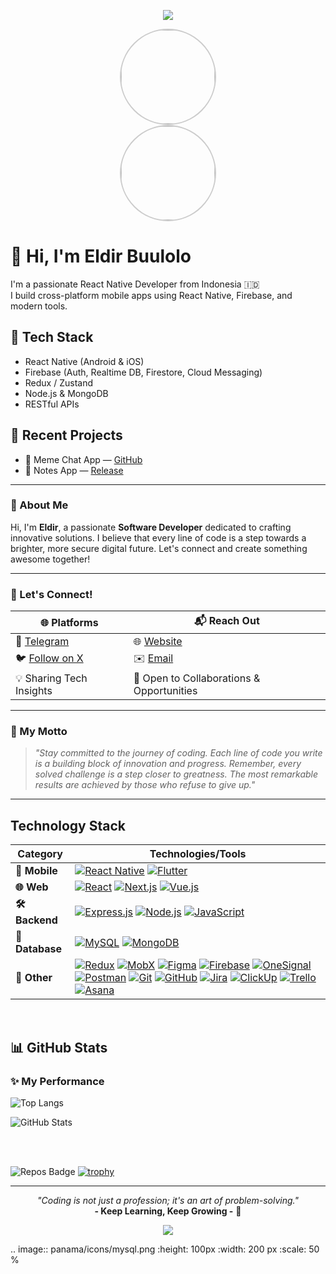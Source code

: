 <p align="center">
  <img src="https://capsule-render.vercel.app/api?type=waving&color=gradient&height=100&section=header"/>
</p>

<p align="center" style="margin: 0; padding: 0; font-size: 0;">
  <img src="https://github.com/eldirb21.png" alt="Profile Picture" style="border-radius: 50%; width: 150px; height: 150px; border: 2px solid #ccc; display: block;"/>
</p>

<p align="center" style="margin: 0; padding: 0; font-size: 0;">
  <img src="https://shields.io/badge/👨‍💻-Eldir-blue?style=for-the-badge&logo=github&logoColor=white" alt="Eldir's Avatar" style="border-radius: 50%; width: 150px; border: 2px solid #ccc; display: block;"/>
</p>

# 👋 Hi, I'm Eldir Buulolo

I'm a passionate React Native Developer from Indonesia 🇮🇩  
I build cross-platform mobile apps using React Native, Firebase, and modern tools.

## 🔧 Tech Stack
- React Native (Android & iOS)
- Firebase (Auth, Realtime DB, Firestore, Cloud Messaging)
- Redux / Zustand
- Node.js & MongoDB
- RESTful APIs

## 📱 Recent Projects
- 💬 Meme Chat App — [GitHub](https://github.com/eldirb21/meme-generated-test)
- 📝 Notes App — [Release](https://github.com/eldirb21/Notes/releases/tag/Android)

---

### 🌟 About Me

Hi, I'm **Eldir**, a passionate **Software Developer** dedicated to crafting innovative solutions. I believe that every line of code is a step towards a brighter, more secure digital future. Let's connect and create something awesome together!

---

### 💬 Let's Connect!

| 🌐 Platforms                            | 📬 Reach Out                              |
| --------------------------------------- | ----------------------------------------- |
| 💬 [Telegram](https://t.me/co_eld)      | 🌐 [Website](https://eldirwe.vercel.app)  |
| 🐦 [Follow on X](https://x.com/eldir_b) | ✉️ [Email](mailto:eldir.dev.io@gmail.com) |
| 💡 Sharing Tech Insights                | 🤝 Open to Collaborations & Opportunities |

---

### 🚀 My Motto

> _"Stay committed to the journey of coding. Each line of code you write is a building block of innovation and progress. Remember, every solved challenge is a step closer to greatness. The most remarkable results are achieved by those who refuse to give up."_

---

## Technology Stack

| Category        | Technologies/Tools                                                                 |
|-----------------|-----------------------------------------------------------------------------------|
| **📱 Mobile**   | [![React Native](https://img.shields.io/badge/React_Native-61DAFB?logo=react&logoColor=white)](https://reactnative.dev/) [![Flutter](https://img.shields.io/badge/Flutter-02569B?logo=flutter&logoColor=white)](https://flutter.dev/) |
| **🌐 Web**      | [![React](https://img.shields.io/badge/React-61DAFB?logo=react&logoColor=white)](https://react.dev/) [![Next.js](https://img.shields.io/badge/Next.js-000000?logo=next.js&logoColor=white)](https://nextjs.org/) [![Vue.js](https://img.shields.io/badge/Vue.js-4FC08D?logo=vue.js&logoColor=white)](https://vuejs.org/) |
| **🛠️ Backend**  | [![Express.js](https://img.shields.io/badge/Express.js-000000?logo=express&logoColor=white)](https://expressjs.com/) [![Node.js](https://img.shields.io/badge/Node.js-339933?logo=node.js&logoColor=white)](https://nodejs.org/) [![JavaScript](https://img.shields.io/badge/JavaScript-F7DF1E?logo=javascript&logoColor=black)](https://developer.mozilla.org/en-US/docs/Web/JavaScript) |
| **💾 Database** | [![MySQL](https://img.shields.io/badge/MySQL-4479A1?logo=mysql&logoColor=white)](https://www.mysql.com/) [![MongoDB](https://img.shields.io/badge/MongoDB-47A248?logo=mongodb&logoColor=white)](https://www.mongodb.com/) |
| **🧩 Other**    | [![Redux](https://img.shields.io/badge/Redux-764ABC?logo=redux&logoColor=white)](https://redux.js.org/) [![MobX](https://img.shields.io/badge/MobX-FF9955?logo=mobx&logoColor=white)](https://mobx.js.org/) [![Figma](https://img.shields.io/badge/Figma-F24E1E?logo=figma&logoColor=white)](https://www.figma.com/) [![Firebase](https://img.shields.io/badge/Firebase-FFCA28?logo=firebase&logoColor=black)](https://firebase.google.com/) [![OneSignal](https://img.shields.io/badge/OneSignal-FF0000?logo=onesignal&logoColor=white)](https://onesignal.com/) [![Postman](https://img.shields.io/badge/Postman-FF6C37?logo=postman&logoColor=white)](https://www.postman.com/) [![Git](https://img.shields.io/badge/Git-F05032?logo=git&logoColor=white)](https://git-scm.com/) [![GitHub](https://img.shields.io/badge/GitHub-181717?logo=github&logoColor=white)](https://github.com/) [![Jira](https://img.shields.io/badge/Jira-0052CC?logo=jira&logoColor=white)](https://www.atlassian.com/software/jira) [![ClickUp](https://img.shields.io/badge/ClickUp-7B68EE?logo=clickup&logoColor=white)](https://clickup.com/) [![Trello](https://img.shields.io/badge/Trello-0052CC?logo=trello&logoColor=white)](https://trello.com/) [![Asana](https://img.shields.io/badge/Asana-FB5A5A?logo=asana&logoColor=white)](https://asana.com/) |

<br>

## 📊 GitHub Stats

### ✨ My Performance

![Top Langs](https://eld-readme-stats-eldirb21s-projects.vercel.app/api/top-langs/?username=eldirb21&layout=compact&langs_count=8)

![GitHub Stats](https://eld-readme-stats-eldirb21s-projects.vercel.app/api?username=eldirb21&show_icons=true&include_all_commits=true&count_private=true)


<br>
<br>

![Repos Badge](https://img.shields.io/badge/public%20repos-12-blue)
[![trophy](https://github-profile-trophy.vercel.app/?username=eldirb21)](https://github.com/ryo-ma/github-profile-trophy)

---

<p align="center">
  <i>"Coding is not just a profession; it's an art of problem-solving."</i>  
  <br><b>- Keep Learning, Keep Growing -</b> 🌱
</p>

<p align="center">
  <img src="https://capsule-render.vercel.app/api?type=waving&color=gradient&height=100&section=footer"/>
</p>

.. image:: panama/icons/mysql.png
   :height: 100px
   :width: 200 px
   :scale: 50 %
